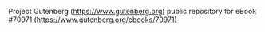 Project Gutenberg (https://www.gutenberg.org) public repository for
eBook #70971 (https://www.gutenberg.org/ebooks/70971)
